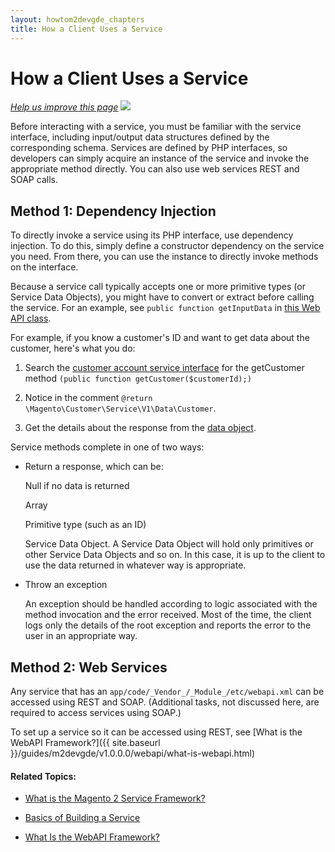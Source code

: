 ```yaml
---
layout: howtom2devgde_chapters
title: How a Client Uses a Service
---
```


<h1 id="how-client-uses-svc">How a Client Uses a Service</h1>

<p><a href="https://github.com/magento/devdocs/blob/master/guides/m2devgde/v1.0.0.0/svc-how-to-use.md" target="_blank"><em>Help us improve this page</em></a>&nbsp;<img src="{{ site.baseurl }}/common/images/newWindow.gif"/></p>

Before interacting with a service, you must be familiar with the service interface, including input/output data structures defined by the corresponding schema. Services are defined by PHP interfaces, so developers can simply acquire an instance of the service and invoke the appropriate method directly. You can also use web services REST and SOAP calls.

## Method 1: Dependency Injection

To directly invoke a service using its PHP interface, use dependency injection. To do this, simply define a constructor dependency on the service you need. From there, you can use the instance to directly invoke methods on the interface.

Because a service call typically accepts one or more primitive types (or Service Data Objects), you might have to convert or extract before calling the service. For an example, see `public function getInputData` in <a href="https://github.scm.corp.ebay.com/magento2/magento2/blob/develop/app/code/Magento/Webapi/Controller/ServiceArgsSerializer.php" target="_blank">this Web API class</a>.

For example, if you know a customer's ID and want to get data about the customer, here's what you do:

1. Search the <a href="https://github.com/magento/magento2/blob/master/app/code/Magento/Customer/Service/V1/CustomerAccountServiceInterface.php" target="_blank">customer account service interface</a> for the getCustomer method `(public function getCustomer($customerId);)`

2. 	Notice in the comment `@return \Magento\Customer\Service\V1\Data\Customer`.

3. Get the details about the response from the <a href="https://github.com/magento/magento2/blob/master/app/code/Magento/Customer/Service/V1/Data/Customer.php" target="_blank">data object</a>.

Service methods complete in one of two ways:

 *  Return a response, which can be:

    Null if no data is returned
	
    Array
	
    Primitive type (such as an ID)
	
    Service Data Object. A Service Data Object will hold only primitives or other Service Data Objects and so on. In this case, it is up to the client to use the data returned in whatever way is appropriate.
 
 *  Throw an exception

    An exception should be handled according to logic associated with the method invocation and the error received. Most of the time, the client logs only the details of the root exception and reports the error to the user in an appropriate way.

## Method 2: Web Services

Any service that has an `app/code/_Vendor_/_Module_/etc/webapi.xml` can be accessed using REST and SOAP. (Additional tasks, not discussed here, are required to access services using SOAP.)

To set up a service so it can be accessed using REST, see [What is the WebAPI Framework?]({{ site.baseurl }}/guides/m2devgde/v1.0.0.0/webapi/what-is-webapi.html)

#### Related Topics:

*	<a href="{{ site.baseurl }}/guides/m2devgde/v1.0.0.0/svcs-framework/what-is-svc.html">What is the Magento 2 Service Framework?</a>

*	<a href="{{ site.baseurl }}/guides/m2devgde/v1.0.0.0/svcs-framework/build-svc.html">Basics of Building a Service</a>

*	<a href="{{ site.baseurl }}/guides/m2devgde/v1.0.0.0/webapi/what-is-webapi.html">What Is the WebAPI Framework?</a>

